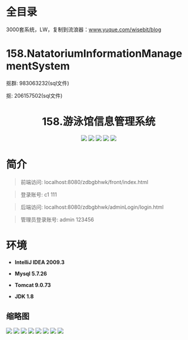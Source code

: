 # 全目录

3000套系统，LW，复制到流浪器：www.yuque.com/wisebit/blog

# 158.NatatoriumInformationManagementSystem

<p>抠群: 983063232(sql文件)</p>
<p>抠: 206157502(sql文件)</p>

<p><h1 align="center">158.游泳馆信息管理系统</h1></p>


<p align="center">
	<img src="https://img.shields.io/badge/jdk-1.8-orange.svg"/>
    <img src="https://img.shields.io/badge/spring-5.x-lightgrey.svg"/>
    <img src="https://img.shields.io/badge/springmvc-3.x-blue.svg"/>
    <img src="https://img.shields.io/badge/mybatis-5.x-yellow.svg"/>
    <img src="https://img.shields.io/badge/jsp-5.x-yellow.svg"/>
</p>

# 简介
>
> 

>前端访问: localhost:8080/zdbgbhwk/front/index.html

>登录账号: c1  111

>后端访问: localhost:8080/zdbgbhwk/adminLogin/login.html

>管理员登录账号: admin  123456



# 环境

- <b>IntelliJ IDEA 2009.3</b>

- <b>Mysql 5.7.26</b>

- <b>Tomcat 9.0.73</b>

- <b>JDK 1.8</b>




## 缩略图


![](https://bitwise.oss-cn-heyuan.aliyuncs.com/2024/9/10/b2c40583-5d94-43d6-b796-2ea0f1edf6b7.png)
![](https://bitwise.oss-cn-heyuan.aliyuncs.com/2024/9/10/b2e76bd0-af04-4a2b-a858-7f58854702a6.png)
![](https://bitwise.oss-cn-heyuan.aliyuncs.com/2024/9/10/4eb73afc-7521-47ac-8958-07438710d13d.png)
![](https://bitwise.oss-cn-heyuan.aliyuncs.com/2024/9/10/0ea7bb28-14e3-4dca-bd76-23aff3f60712.png)
![](https://bitwise.oss-cn-heyuan.aliyuncs.com/2024/9/10/2ec8a392-0ae5-42d1-9e02-a095f58bfd26.png)
![](https://bitwise.oss-cn-heyuan.aliyuncs.com/2024/9/10/0dbd107d-719b-4453-acb3-f59bb4eb34fb.png)
![](https://bitwise.oss-cn-heyuan.aliyuncs.com/2024/9/10/debbe02d-6076-4f0a-a8b1-da6ea312ebfb.png)
![](https://bitwise.oss-cn-heyuan.aliyuncs.com/2024/9/10/bca1fd64-34bc-4cbb-a57b-b9307b4defc2.png)




